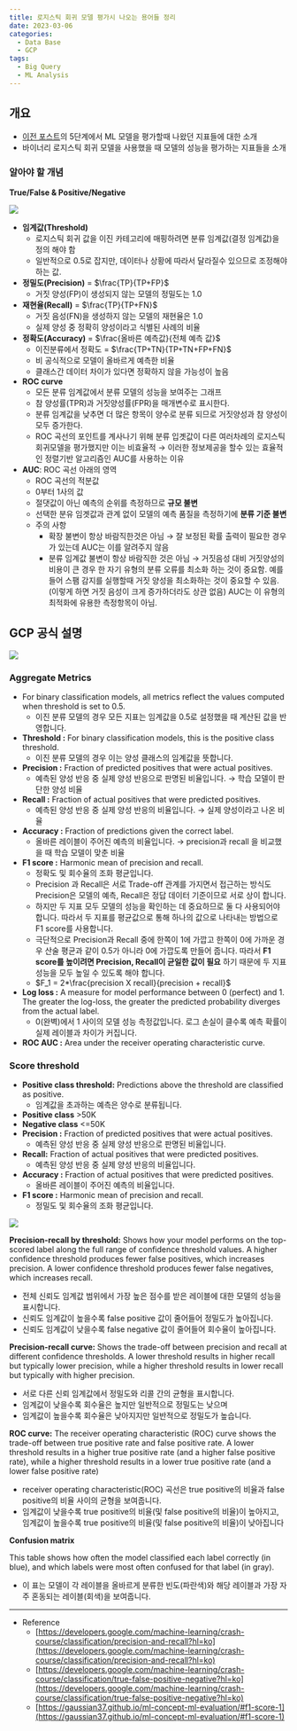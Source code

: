 ```yaml
---
title: 로지스틱 회귀 모델 평가시 나오는 용어들 정리
date: 2023-03-06
categories:
  - Data Base
  - GCP
tags: 
  - Big Query
  - ML Analysis
---
```


## 개요

- [이전 포스트](https://jmj3047.github.io/2023/02/28/BQML_Pred/)의 5단계에서 ML 모델을 평가할때 나왔던 지표들에 대한 소개
- 바이너리 로지스틱 회귀 모델을 사용했을 때 모델의 성능을 평가하는 지표들을 소개

### 알아야 할 개념

******************************************True/False & Positive/Negative******************************************

![ ](images/Logisitic_Eval_words/Untitled.png)

- **임계값(Threshold)**
    - 로지스틱 회귀 값을 이진 카테고리에 매핑하려면 분류 임계값(결정 임계값)을 정의 해야 함
    - 일반적으로 0.5로 잡지만, 데이터나 상황에 따라서 달라질수 있으므로 조정해야 하는 값.
- **정밀도(Precision)** = $\frac{TP}{TP+FP}$
    - 거짓 양성(FP)이 생성되지 않는 모델의 정밀도는 1.0
- **재현율(Recall)** = $\frac{TP}{TP+FN}$
    - 거짓 음성(FN)을 생성하지 않는 모델의 재현율은 1.0
    - 실제 양성 중 정확히 양성이라고 식별된 사례의 비율
- **정확도(Accuracy)** = $\frac{올바른 예측값}{전체 예측 값}$
    - 이진분류에서 정확도 = $\frac{TP+TN}{TP+TN+FP+FN}$
    - 비 공식적으로 모델이 올바르게 예측한 비율
    - 클래스간 데이터 차이가 있다면 정확하지 않을 가능성이 높음
- **ROC curve**
    - 모든 분류 임계값에서 분류 모델의 성능을 보여주는 그래프
    - 참 양성률(TPR)과 거짓양성률(FPR)을 매개변수로 표시한다.
    - 분류 임계값을 낮추면 더 많은 항목이 양수로 분류 되므로 거짓양성과 참 양성이 모두 증가한다.
    - ROC 곡선의 포인트를 계사나기 위해 분류 입곗값이 다른 여러차례의 로지스틱 회귀모델을 평가했지만 이는 비효율적 → 이러한 정보제공을 할수 있는 효율적인 정렬기반 알고리즘인 AUC를 사용하는 이유
- **AUC**: ROC 곡선 아래의 영역
    - ROC 곡선의 적분값
    - 0부터 1사의 값
    - 절댓값이 아닌 예측의 순위를 측정하므로 **규모 불변**
    - 선택한 분유 임곗값과 관계 없이 모델의 예측 품질을 측정하기에 **분류 기준 불변**
    - 주의 사항
        - 확장 불변이 항상 바람직한것은 아님 → 잘 보정된 확률 출력이 필요한 경우가 있는데 AUC는 이를 알려주지 않음
        - 분류 임계값 불변이 항상 바람직한 것은 아님 → 거짓음성 대비 거짓양성의 비용이 큰 경우 한 자기 유형의 분류 오류를 최소화 하는 것이 중요함. 예를 들어 스팸 감지를 실행할때 거짓 양성을 최소화하는 것이 중요할 수 있음.(이렇게 하면 거짓 음성이 크게 증가하더라도 상관 없음) AUC는 이 유형의 최적화에 유용한 측정항목이 아님.

## GCP 공식 설명

![ ](images/Logisitic_Eval_words/Untitled%201.png)

### ****Aggregate Metrics****

- For binary classification models, all metrics reflect the values computed when threshold is set to 0.5.
    - 이진 분류 모델의 경우 모든 지표는 임계값을 0.5로 설정했을 때 계산된 값을 반영합니다.
- **Threshold :** For binary classification models, this is the positive class threshold.
    - 이진 분류 모델의 경우 이는 양성 클래스의 임계값을 뜻합니다.
- **Precision :** Fraction of predicted positives that were actual positives.
    - 예측된 양성 반응 중 실제 양성 반응으로 판명된 비율입니다. → 학습 모델이 판단한 양성 비율
- **Recall :** Fraction of actual positives that were predicted positives.
    - 예측된 양성 반응 중 실제 양성 반응의 비율입니다. → 실제 양성이라고 나온 비율
- **Accuracy :** Fraction of predictions given the correct label.
    - 올바른 레이블이 주어진 예측의 비율입니다. → precision과 recall 을 비교했을 때 학습 모델이 맞춘 비율
- **F1 score :** Harmonic mean of precision and recall.
    - 정확도 및 회수율의 조화 평균입니다.
    - Precision 과 Recall은 서로 Trade-off 관계를 가지면서 접근하는 방식도 Precision은 모델의 예측, Recall은 정답 데이터 기준이므로 서로 상이 합니다. 
    - 하지만 두 지표 모두 모델의 성능을 확인하는 데 중요하므로 둘 다 사용되어야 합니다. 따라서 두 지표를 평균값으로 통해 하나의 값으로 나타내는 방법으로 F1 score를 사용합니다. 
    - 극단적으로 Precision과 Recall 중에 한쪽이 1에 가깝고 한쪽이 0에 가까운 경우 산술 평균과 같이 0.5가 아니라 0에 가깝도록 만들어 줍니다. 따라서 **F1 score를 높이려면 Precision, Recall이 균일한 값이 필요** 하기 때문에 두 지표 성능을 모두 높일 수 있도록 해야 합니다. 
    - $F_1 = 2*\frac{precision X recall}{precision + recall}$
- **Log loss :** A measure for model performance between 0 (perfect) and 1. The greater the log-loss, the greater the predicted probability diverges from the actual label.
    - 0(완벽)에서 1 사이의 모델 성능 측정값입니다. 로그 손실이 클수록 예측 확률이 실제 레이블과 차이가 커집니다.
- **ROC AUC :** Area under the receiver operating characteristic curve.

### **Score threshold**

- **Positive class threshold:** Predictions above the threshold are classified as positive.
    - 임계값을 초과하는 예측은 양수로 분류됩니다.
- **Positive class** >50K
- **Negative class** <=50K
- **Precision :** Fraction of predicted positives that were actual positives.
    - 예측된 양성 반응 중 실제 양성 반응으로 판명된 비율입니다.
- **Recall:** Fraction of actual positives that were predicted positives.
    - 예측된 양성 반응 중 실제 양성 반응의 비율입니다.
- **Accuracy :** Fraction of actual positives that were predicted positives.
    - 올바른 레이블이 주어진 예측의 비율입니다.
- **F1 score :** Harmonic mean of precision and recall.
    - 정밀도 및 회수율의 조화 평균입니다.

![ ](images/Logisitic_Eval_words/Untitled%202.png)

****Precision-recall by threshold:**** Shows how your model performs on the top-scored label along the full range of confidence threshold values. A higher confidence threshold produces fewer false positives, which increases precision. A lower confidence threshold produces fewer false negatives, which increases recall.

- 전체 신뢰도 임계값 범위에서 가장 높은 점수를 받은 레이블에 대한 모델의 성능을 표시합니다.
- 신뢰도 임계값이 높을수록 false positive 값이 줄어들어 정밀도가 높아집니다.
- 신뢰도 임계값이 낮을수록 false negative 값이 줄어들어 회수율이 높아집니다.

****Precision-recall curve:**** Shows the trade-off between precision and recall at different confidence thresholds. A lower threshold results in higher recall but typically lower precision, while a higher threshold results in lower recall but typically with higher precision.

- 서로 다른 신뢰 임계값에서 정밀도와 리콜 간의 균형을 표시합니다.
- 임계값이 낮을수록 회수율은 높지만 일반적으로 정밀도는 낮으며
- 임계값이 높을수록 회수율은 낮아지지만 일반적으로 정밀도가 높습니다.

****ROC curve:**** The receiver operating characteristic (ROC) curve shows the trade-off between true positive rate and false positive rate. A lower threshold results in a higher true positive rate (and a higher false positive rate), while a higher threshold results in a lower true positive rate (and a lower false positive rate)

- receiver operating characteristic(ROC) 곡선은 true positive의 비율과 false positive의 비율 사이의 균형을 보여줍니다.
- 임계값이 낮을수록 true positive의 비율(및 false positive의 비율)이 높아지고, 임계값이 높을수록 true positive의 비율(및 false positive의 비율)이 낮아집니다

**Confusion matrix**

This table shows how often the model classified each label correctly (in blue), and which labels were most often confused for that label (in gray).

- 이 표는 모델이 각 레이블을 올바르게 분류한 빈도(파란색)와 해당 레이블과 가장 자주 혼동되는 레이블(회색)을 보여줍니다.

---

- Reference
    - [https://developers.google.com/machine-learning/crash-course/classification/precision-and-recall?hl=ko](https://developers.google.com/machine-learning/crash-course/classification/precision-and-recall?hl=ko)
    - [https://developers.google.com/machine-learning/crash-course/classification/true-false-positive-negative?hl=ko](https://developers.google.com/machine-learning/crash-course/classification/true-false-positive-negative?hl=ko)
    - [https://gaussian37.github.io/ml-concept-ml-evaluation/#f1-score-1](https://gaussian37.github.io/ml-concept-ml-evaluation/#f1-score-1)